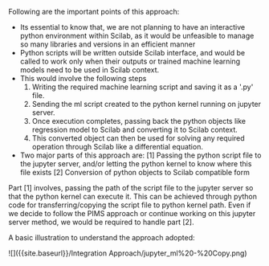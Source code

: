 Following are the important points of this approach:

- Its essential to know that, we are not planning to have an interactive python environment within Scilab, as it would be unfeasible to manage so many libraries and versions in an efficient manner
- Python scripts will be written outside Scilab interface, and would be called to work only when their outputs or trained machine learning models need to be used in Scilab context.
- This would involve the following steps
     1. Writing the required machine learning script and saving it as a '.py' file.
     2. Sending the ml script created to the python kernel running on jupyter server.
     3. Once execution completes, passing back the python objects like regression model to Scilab and converting it to Scilab context.
     4. This converted object can then be used for solving any required operation through Scilab like a differential equation. 
- Two major parts of this approach are:
     [1] Passing the python script file to the jupyter server, and/or letting the python kernel to know where this file exists 
     [2] Conversion of python objects to Scilab compatible form 

Part [1] involves, passing the path of the script file to the jupyter server so that the python kernel can execute it. 
This can be achieved through python code for transferring/copying the script file to python kernel path. 
Even if we decide to follow the PIMS approach or continue working on this jupyter server method, we would be required to handle part [2].

A basic illustration to understand the approach adopted:

![]({{site.baseurl}}/Integration Approach/jupyter_ml%20-%20Copy.png)